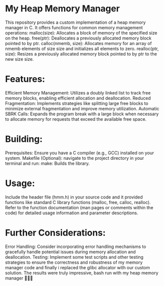 # My Heap Memory Manager

This repository provides a custom implementation of a heap memory manager in C. It offers functions for common memory management operations:
    malloc(size): Allocates a block of memory of the specified size on the heap.
    free(ptr): Deallocates a previously allocated memory block pointed to by ptr.
    calloc(nmemb, size): Allocates memory for an array of nmemb elements of size size and initializes all elements to zero.
    realloc(ptr, size): Resizes a previously allocated memory block pointed to by ptr to the new size size.

# Features:
Efficient Memory Management: Utilizes a doubly linked list to track free memory blocks, enabling efficient              allocation and deallocation.
Reduced Fragmentation: Implements strategies like splitting large free blocks to minimize external fragmentation and improve memory utilization.
Automatic SBRK Calls: Expands the program break with a large block when necessary to allocate memory for requests that exceed the available free space.

# Building:
Prerequisites: Ensure you have a C compiler (e.g., GCC) installed on your system.
Makefile (Optional): navigate to the project directory in your terminal and run:
        make: Builds the library.

# Usage:
Include the header file (hmm.h) in your source code and it provided functions like standard C library functions (malloc, free, calloc, realloc). Refer to       the function documentation (man pages or comments within the code) for detailed usage information and parameter descriptions.

# Further Considerations:
Error Handling: Consider incorporating error handling mechanisms to gracefully handle potential issues during memory allocation and deallocation.
Testing: Implement some test scripts and other testing strategies to ensure the correctness and robustness of my memory manager code and finally i replaced the glibc allocator with our custom solution. The results were truly impressive, bash run with my heap memory manager 💪🏻🥳
